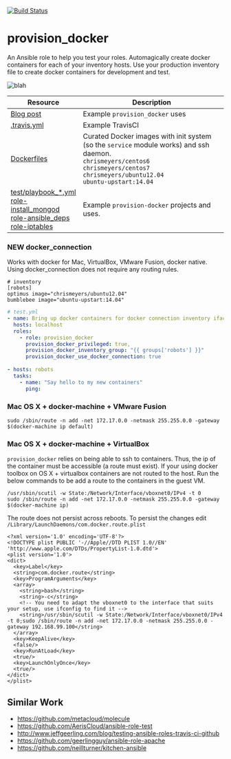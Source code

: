 [![Build Status](https://travis-ci.org/chrismeyersfsu/provision_docker.svg?branch=master)](https://travis-ci.org/chrismeyersfsu/provision_docker)


# provision_docker
An Ansible role to help you test your roles. Automagically create docker containers for each of your inventory hosts. Use your production inventory file to create docker containers for development and test.

<img align="center" src="https://i.imgflip.com/1dbjhv.jpg" alt="blah">

| Resource                                                                                  | Description                                                                                                                                                                                                                                                                                                                   |
|-------------------------------------------------------------------------------------------|-------------------------------------------------------------------------------------------------------------------------------------------------------------------------------------------------------------------------------------------------------------------------------------------------------------------------------|
| [Blog post](https://www.ansible.com/blog/testing-ansible-roles-with-docker)               |  Example `provision_docker` uses                                                                                                                                                                                                                                                                                      |
| [.travis.yml](https://github.com/chrismeyersfsu/provision_docker/blob/master/.travis.yml) | Example TravisCI                                                                                                                                                                                                                                                                                             |
| [Dockerfiles](https://github.com/chrismeyersfsu/provision_docker/tree/master/files)       | Curated Docker images with init system (so the `service` module works) and ssh daemon.<br> `chrismeyers/centos6` <br>`chrismeyers/centos7` <br>`chrismeyers/ubuntu12.04` <br>`ubuntu-upstart:14.04`                                                                                                                                        |
| [test/playbook_*.yml](https://github.com/chrismeyersfsu/provision_docker/tree/master/test) <br>[role-install_mongod](https://github.com/chrismeyersfsu/role-install_mongod) <br>[role-ansible_deps](https://github.com/chrismeyersfsu/role-ansible_deps) <br>[role-iptables](https://github.com/chrismeyersfsu/role-iptables) | Example `provision-docker` projects and uses.|

### **NEW** docker_connection
Works with docker for Mac, VirtualBox, VMware Fusion, docker native. Using docker_connection does not require any routing rules.
```
# inventory
[robots]
optimus image="chrismeyers/ubuntu12.04"
bumblebee image="ubuntu-upstart:14.04"
```
```yaml
# test.yml
- name: Bring up docker containers for docker connection inventory iface
  hosts: localhost
  roles:
    - role: provision_docker
      provision_docker_privileged: true,
      provision_docker_inventory_group: "{{ groups['robots'] }}"
      provision_docker_use_docker_connection: true
      
- hosts: robots
  tasks:
    - name: "Say hello to my new containers"
      ping:
```

### Mac OS X + docker-machine + VMware Fusion
`sudo /sbin/route -n add -net 172.17.0.0 -netmask 255.255.0.0 -gateway $(docker-machine ip default)`

### Mac OS X + docker-machine + VirtualBox
`provision_docker` relies on being able to ssh to containers. Thus, the ip of the container must be accessible (a route must exist). If your using docker toolbox on OS X + virtualbox containers are not routed to the host. Run the below commands to be add a route to the containers in the guest VM.
```
/usr/sbin/scutil -w State:/Network/Interface/vboxnet0/IPv4 -t 0
sudo /sbin/route -n add -net 172.17.0.0 -netmask 255.255.0.0 -gateway $(docker-machine ip)
```
The route does not persist across reboots. To persist the changes edit `/Library/LaunchDaemons/com.docker.route.plist`

```
<?xml version='1.0' encoding='UTF-8'?>
<!DOCTYPE plist PUBLIC '-//Apple//DTD PLIST 1.0//EN' 'http://www.apple.com/DTDs/PropertyList-1.0.dtd'>
<plist version='1.0'>
<dict>
  <key>Label</key>
  <string>com.docker.route</string>
  <key>ProgramArguments</key>
  <array>
    <string>bash</string>
    <string>-c</string>
    <!-- You need to adapt the vboxnet0 to the interface that suits your setup, use ifconfig to find it -->
    <string>/usr/sbin/scutil -w State:/Network/Interface/vboxnet0/IPv4 -t 0;sudo /sbin/route -n add -net 172.17.0.0 -netmask 255.255.0.0 -gateway 192.168.99.100</string>
  </array>
  <key>KeepAlive</key>
  <false/>
  <key>RunAtLoad</key>
  <true/>
  <key>LaunchOnlyOnce</key>
  <true/>
</dict>
</plist>
```

## Similar Work

* https://github.com/metacloud/molecule
* https://github.com/AerisCloud/ansible-role-test
* http://www.jeffgeerling.com/blog/testing-ansible-roles-travis-ci-github
* https://github.com/geerlingguy/ansible-role-apache
* https://github.com/neillturner/kitchen-ansible
